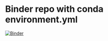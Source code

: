 # Binder repo with conda environment.yml

[![Binder](http://mybinder.org/badge.svg)](http://beta.mybinder.org/v2/gh/eloyfelix/binder_conda_rdkit/master?filepath=demo.ipynb)
